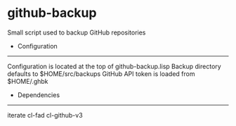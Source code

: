 github-backup
==============
Small script used to backup GitHub repositories

* Configuration
----------------
Configuration is located at the top of github-backup.lisp
Backup directory defaults to $HOME/src/backups
GitHub API token is loaded from $HOME/.ghbk

* Dependencies
---------------
iterate
cl-fad
cl-github-v3

